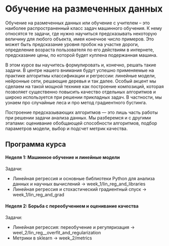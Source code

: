 # Обучение на размеченных данных

Обучение на размеченных данных или обучение с учителем – это наиболее распространенный класс задач машинного обучения. К нему относятся те задачи, где нужно научиться предсказывать некоторую величину для любого объекта, имея конечное число примеров. Это может быть предсказание уровня пробок на участке дороги, определение возраста пользователя по его действиям в интернете, предсказание цены, по которой будет куплена подержанная машина. 

В этом курсе вы научитесь формулировать и, конечно, решать такие задачи. В центре нашего внимания будут успешно применяемые на практике алгоритмы классификации и регрессии: линейные модели, нейронные сети, решающие деревья и так далее. Особый акцент мы сделаем на такой мощной технике как построение композиций, которая позволяет существенно повысить качество отдельных алгоритмов и широко используется при решении прикладных задач. В частности, мы узнаем про случайные леса и про метод градиентного бустинга.

Построение предсказывающих алгоритмов — это лишь часть работы при решении задачи анализа данных. Мы разберемся и с другими этапами: оценивание обобщающей способности алгоритмов, подбор параметров модели, выбор и подсчет метрик качества.

## Программа курса

#### Неделя 1: Машинное обучение и линейные модели
Задачи:
* Линейная регрессия и основные библиотеки Python для анализа данных и научных вычислений -> week_1/lin_reg_and_libraries
* Линейная регрессия и стохастический градиентный спуск -> week_1/lin_reg_and_grad

#### Неделя 2: Борьба с переобучением и оценивание качества
Задачи:
* Линейная регрессия: переобучение и регуляризация -> weel_2/lin_reg__overfit_and_regularization
* Метрики в sklearn -> week_2/metrics